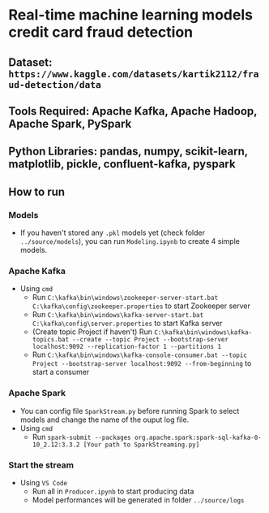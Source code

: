 # Real-time machine learning models credit card fraud detection

## Dataset: `https://www.kaggle.com/datasets/kartik2112/fraud-detection/data`

## Tools Required: Apache Kafka, Apache Hadoop, Apache Spark, PySpark
## Python Libraries: pandas, numpy, scikit-learn, matplotlib, pickle, confluent-kafka, pyspark

## How to run

### Models
- If you haven't stored any `.pkl` models yet (check folder `../source/models`), you can run `Modeling.ipynb` to create 4 simple models.

### Apache Kafka
- Using `cmd`
  - Run `C:\kafka\bin\windows\zookeeper-server-start.bat C:\kafka\config\zookeeper.properties` to start Zookeeper server
  - Run `C:\kafka\bin\windows\kafka-server-start.bat C:\kafka\config\server.properties` to start Kafka server
  - (Create topic Project if haven't) Run `C:\kafka\bin\windows\kafka-topics.bat --create --topic Project --bootstrap-server localhost:9092 --replication-factor 1 --partitions 1`
  - Run `C:\kafka\bin\windows\kafka-console-consumer.bat --topic Project --bootstrap-server localhost:9092 --from-beginning` to start a consumer

### Apache Spark
- You can config file `SparkStream.py` before running Spark to select models and change the name of the ouput log file.
- Using `cmd`
  - Run `spark-submit --packages org.apache.spark:spark-sql-kafka-0-10_2.12:3.3.2 [Your path to SparkStreaming.py]`

### Start the stream
- Using `VS Code`
  - Run all in `Producer.ipynb` to start producing data
  - Model performances will be generated in folder `../source/logs`
